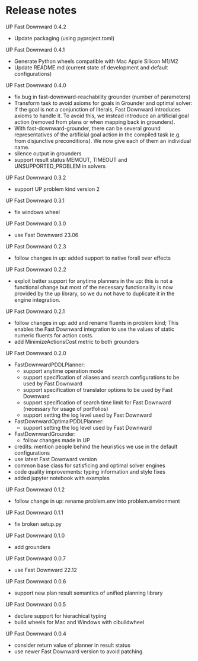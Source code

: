 # Release notes
UP Fast Downward 0.4.2
- Update packaging (using pyproject.toml)

UP Fast Downward 0.4.1
- Generate Python wheels compatible with Mac Apple Silicon M1/M2
- Update README.md (current state of development and default configurations)

UP Fast Downward 0.4.0
- fix bug in fast-downward-reachability grounder (number of parameters)
- Transform task to avoid axioms for goals in Grounder and optimal solver:
  If the goal is not a conjunction of literals, Fast Downward introduces
  axioms to handle it. To avoid this, we instead introduce an artificial
  goal action (removed from plans or when mapping back in grounders).
- With fast-downward-grounder, there can be several ground representatives of
  the artificial goal action in the compiled task (e.g. from disjunctive
  preconditions).  We now give each of them an individual name.
- silence output in grounders
- support result status MEMOUT, TIMEOUT and UNSUPPORTED_PROBLEM in solvers

UP Fast Downward 0.3.2
- support UP problem kind version 2

UP Fast Downward 0.3.1
- fix windows wheel

UP Fast Downward 0.3.0
- use Fast Downward 23.06

UP Fast Downward 0.2.3
- follow changes in up:
  added support to native forall over effects

UP Fast Downward 0.2.2
- exploit better support for anytime planners in the up: this is not
  a functional change but most of the necessary functionality is now provided
  by the up library, so we du not have to duplicate it in the engine
  integration.

UP Fast Downward 0.2.1
- follow changes in up:
  add and rename fluents in problem kind; This enables the Fast Downward
  integration to use the values of static numeric fluents for action costs.
- add MinimizeActionsCost metric to both grounders

UP Fast Downward 0.2.0
- FastDownwardPDDLPlanner:
  - support anytime operation mode
  - support specification of aliases and search configurations to be used by
    Fast Downward
  - support specification of translator options to be used by Fast Downward
  - support specification of search time limit for Fast Downward (necessary
    for usage of portfolios)
  - support setting the log level used by Fast Downward
- FastDownwardOptimalPDDLPlanner:
  - support setting the log level used by Fast Downward
- FastDownwardGrounder:
  - follow changes made in UP
- credits: mention people behind the heuristics we use in the default
  configurations
- use latest Fast Downward version
- common base class for satisficing and optimal solver engines
- code quality improvements: typing information and style fixes
- added jupyter notebook with examples

UP Fast Downward 0.1.2
- follow change in up:
  rename problem.env into problem.environment

UP Fast Downward 0.1.1
- fix broken setup.py

UP Fast Downward 0.1.0
- add grounders

UP Fast Downward 0.0.7
- use Fast Downward 22.12

UP Fast Downward 0.0.6
- support new plan result semantics of unified planning library

UP Fast Downward 0.0.5
- declare support for hierachical typing
- build wheels for Mac and Windows with cibuildwheel

UP Fast Downward 0.0.4
- consider return value of planner in result status
- use newer Fast Downward version to avoid patching
